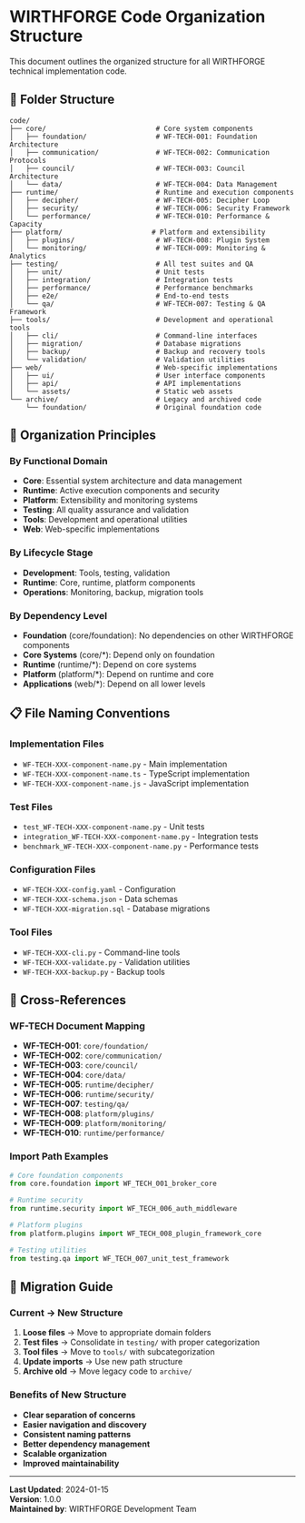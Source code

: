 # WIRTHFORGE Code Organization Structure

This document outlines the organized structure for all WIRTHFORGE technical implementation code.

## 📁 Folder Structure

```
code/
├── core/                           # Core system components
│   ├── foundation/                 # WF-TECH-001: Foundation Architecture
│   ├── communication/              # WF-TECH-002: Communication Protocols  
│   ├── council/                    # WF-TECH-003: Council Architecture
│   └── data/                       # WF-TECH-004: Data Management
├── runtime/                        # Runtime and execution components
│   ├── decipher/                   # WF-TECH-005: Decipher Loop
│   ├── security/                   # WF-TECH-006: Security Framework
│   └── performance/                # WF-TECH-010: Performance & Capacity
├── platform/                      # Platform and extensibility
│   ├── plugins/                    # WF-TECH-008: Plugin System
│   └── monitoring/                 # WF-TECH-009: Monitoring & Analytics
├── testing/                        # All test suites and QA
│   ├── unit/                       # Unit tests
│   ├── integration/                # Integration tests
│   ├── performance/                # Performance benchmarks
│   ├── e2e/                        # End-to-end tests
│   └── qa/                         # WF-TECH-007: Testing & QA Framework
├── tools/                          # Development and operational tools
│   ├── cli/                        # Command-line interfaces
│   ├── migration/                  # Database migrations
│   ├── backup/                     # Backup and recovery tools
│   └── validation/                 # Validation utilities
├── web/                            # Web-specific implementations
│   ├── ui/                         # User interface components
│   ├── api/                        # API implementations
│   └── assets/                     # Static web assets
└── archive/                        # Legacy and archived code
    └── foundation/                 # Original foundation code
```

## 🎯 Organization Principles

### **By Functional Domain**
- **Core**: Essential system architecture and data management
- **Runtime**: Active execution components and security
- **Platform**: Extensibility and monitoring systems
- **Testing**: All quality assurance and validation
- **Tools**: Development and operational utilities
- **Web**: Web-specific implementations

### **By Lifecycle Stage**
- **Development**: Tools, testing, validation
- **Runtime**: Core, runtime, platform components
- **Operations**: Monitoring, backup, migration tools

### **By Dependency Level**
- **Foundation** (core/foundation): No dependencies on other WIRTHFORGE components
- **Core Systems** (core/*): Depend only on foundation
- **Runtime** (runtime/*): Depend on core systems
- **Platform** (platform/*): Depend on runtime and core
- **Applications** (web/*): Depend on all lower levels

## 📋 File Naming Conventions

### **Implementation Files**
- `WF-TECH-XXX-component-name.py` - Main implementation
- `WF-TECH-XXX-component-name.ts` - TypeScript implementation
- `WF-TECH-XXX-component-name.js` - JavaScript implementation

### **Test Files**
- `test_WF-TECH-XXX-component-name.py` - Unit tests
- `integration_WF-TECH-XXX-component-name.py` - Integration tests
- `benchmark_WF-TECH-XXX-component-name.py` - Performance tests

### **Configuration Files**
- `WF-TECH-XXX-config.yaml` - Configuration
- `WF-TECH-XXX-schema.json` - Data schemas
- `WF-TECH-XXX-migration.sql` - Database migrations

### **Tool Files**
- `WF-TECH-XXX-cli.py` - Command-line tools
- `WF-TECH-XXX-validate.py` - Validation utilities
- `WF-TECH-XXX-backup.py` - Backup tools

## 🔗 Cross-References

### **WF-TECH Document Mapping**
- **WF-TECH-001**: `core/foundation/`
- **WF-TECH-002**: `core/communication/`
- **WF-TECH-003**: `core/council/`
- **WF-TECH-004**: `core/data/`
- **WF-TECH-005**: `runtime/decipher/`
- **WF-TECH-006**: `runtime/security/`
- **WF-TECH-007**: `testing/qa/`
- **WF-TECH-008**: `platform/plugins/`
- **WF-TECH-009**: `platform/monitoring/`
- **WF-TECH-010**: `runtime/performance/`

### **Import Path Examples**
```python
# Core foundation components
from core.foundation import WF_TECH_001_broker_core

# Runtime security
from runtime.security import WF_TECH_006_auth_middleware

# Platform plugins
from platform.plugins import WF_TECH_008_plugin_framework_core

# Testing utilities
from testing.qa import WF_TECH_007_unit_test_framework
```

## 🚀 Migration Guide

### **Current → New Structure**
1. **Loose files** → Move to appropriate domain folders
2. **Test files** → Consolidate in `testing/` with proper categorization
3. **Tool files** → Move to `tools/` with subcategorization
4. **Update imports** → Use new path structure
5. **Archive old** → Move legacy code to `archive/`

### **Benefits of New Structure**
- **Clear separation of concerns**
- **Easier navigation and discovery**
- **Consistent naming patterns**
- **Better dependency management**
- **Scalable organization**
- **Improved maintainability**

---

**Last Updated**: 2024-01-15  
**Version**: 1.0.0  
**Maintained by**: WIRTHFORGE Development Team
